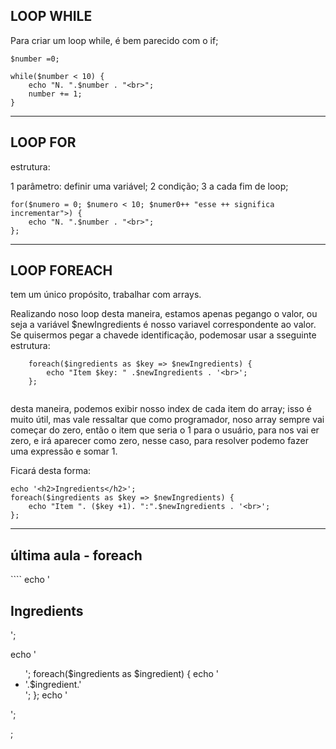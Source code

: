 ## LOOP WHILE

Para criar um loop while, é bem parecido com o if;
````
$number =0;

while($number < 10) {
    echo "N. ".$number . "<br>";
    number += 1;
}
````
******************************************
## LOOP FOR
estrutura:

1 parâmetro: definir uma variável;
2 condição;
3 a cada fim de loop;
````
for($numero = 0; $numero < 10; $numer0++ "esse ++ significa incrementar">) {
    echo "N. ".$number . "<br>";
};
````
******************************************
## LOOP FOREACH
tem um único propósito, trabalhar com arrays.

Realizando noso loop desta maneira, estamos apenas pegango o valor, ou seja a variável $newIngredients é nosso variavel correspondente ao valor. Se quisermos pegar a chavede identificação, podemosar usar a sseguinte estrutura:
```` 
    foreach($ingredients as $key => $newIngredients) {
        echo "Item $key: " .$newIngredients . '<br>';
    };
    
````
desta maneira, podemos exibir nosso index de cada item do array;
isso é muito útil, mas vale ressaltar que como programador, noso array sempre vai começar do zero, então o item que seria o 1 para o usuário, para nos vai er zero, e irá aparecer como zero, nesse caso, para resolver podemo fazer uma expressão e somar 1.

Ficará desta forma:
`````
echo '<h2>Ingredients</h2>';
foreach($ingredients as $key => $newIngredients) {
    echo "Item ". ($key +1). ":".$newIngredients . '<br>';
};

`````
<hr>

<h2>última aula - foreach</h2>
````
<?php
$ingredients = [
    'apple',
    'orange',
    'pineapple',
    'mango',
    'guava',
    'blueberry',
    'banana'
];

echo '<h2>Ingredients</h2>';

echo '<ul>';
foreach($ingredients as $ingredient) {
    echo '<li>'.$ingredient.'</li>';
};
echo '</ul>';

;
````

